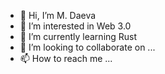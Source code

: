 - 👋 Hi, I’m M. Daeva
- 👀 I’m interested in Web 3.0
- 🌱 I’m currently learning Rust
- 💞️ I’m looking to collaborate on ...
- 📫 How to reach me ...

<!---
Fewed/Fewed is a ✨ special ✨ repository because its `README.md` (this file) appears on your GitHub profile.
You can click the Preview link to take a look at your changes.
--->
